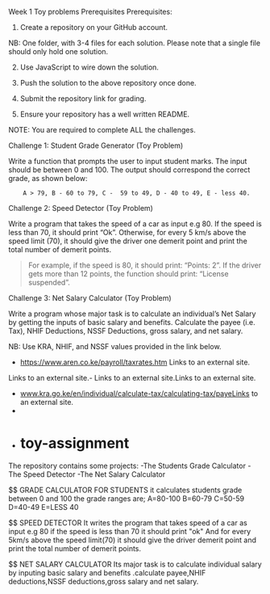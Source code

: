 


Week 1 Toy problems Prerequisites
Prerequisites: 

1. Create a repository on your GitHub account. 

NB: One folder, with 3-4 files for each solution. Please note that a single file should only hold one solution.

2. Use JavaScript to wire down the solution.

3. Push the solution to the above repository once done.

4. Submit the repository link for grading.

5. Ensure your repository has a well written README.

NOTE: You are required to complete ALL the challenges.

 

Challenge 1: Student Grade Generator (Toy Problem)

Write a function that prompts the user to input student marks. The input should be between 0 and 100. The output should correspond the correct grade, as shown below: 

        A > 79, B - 60 to 79, C -  59 to 49, D - 40 to 49, E - less 40.

 

Challenge 2: Speed Detector (Toy Problem)

Write a program that takes the speed of a car as input e.g 80. If the speed is less than 70, it should print “Ok”. Otherwise, for every 5 km/s above the speed limit (70), it should give the driver one demerit point and print the total number of demerit points.

   > For example, if the speed is 80, it should print: “Points: 2”. If the driver gets more than 12 points, the function should print: “License suspended”.

 

Challenge 3: Net Salary Calculator (Toy Problem)

Write a program whose major task is to calculate an individual’s Net Salary by getting the inputs of basic salary and benefits. Calculate the payee (i.e. Tax), NHIF Deductions, NSSF Deductions, gross salary, and net salary. 

NB: Use KRA, NHIF, and NSSF values provided in the link below.

- https://www.aren.co.ke/payroll/taxrates.htm Links to an external site.

Links to an external site.-  Links to an external site.Links to an external site.

- www.kra.go.ke/en/individual/calculate-tax/calculating-tax/payeLinks to an external site.
-
- # toy-assignment
The repository contains some projects:
-The Students Grade Calculator
-The Speed Detector
-The Net Salary Calculator

$$ GRADE CALCULATOR FOR STUDENTS
it calculates students grade between 0 and 100
the grade ranges are;
A=80-100
B=60-79
C=50-59
D=40-49
E=LESS 40

$$ SPEED DETECTOR
It writes the program that takes speed of a car as input e.g 80
if the speed is less than 70 it should print "ok"
And for every 5km/s above the speed limit(70) it should give  the driver demerit point and print the total number of demerit points.

$$ NET SALARY CALCULATOR
Its major task is to calculate individual salary by inputing basic salary and benefits
.calculate payee,NHIF deductions,NSSF deductions,gross salary and net salary.


